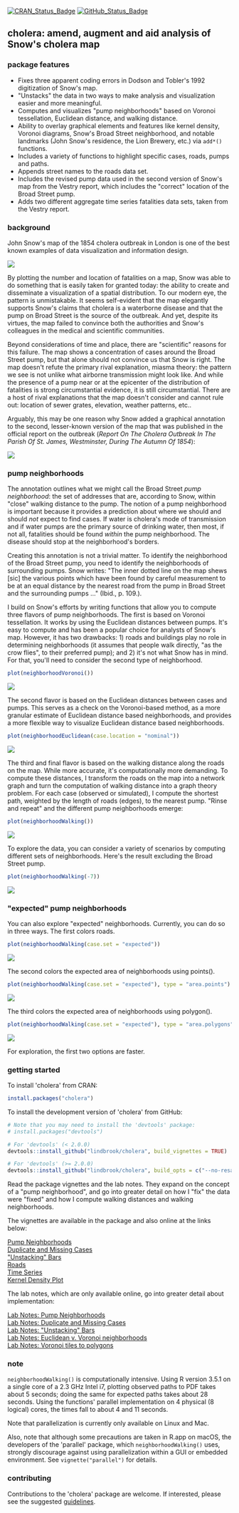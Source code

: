 
<!-- README.md is generated from README.Rmd. Please edit that file -->
[![CRAN\_Status\_Badge](http://www.r-pkg.org/badges/version/cholera)](https://cran.r-project.org/package=cholera)
[![GitHub\_Status\_Badge](https://img.shields.io/badge/GitHub-0.5.9.9016-red.svg)](https://github.com/lindbrook/cholera/blob/master/NEWS)

cholera: amend, augment and aid analysis of Snow's cholera map
--------------------------------------------------------------

### package features

-   Fixes three apparent coding errors in Dodson and Tobler's 1992 digitization of Snow's map.
-   "Unstacks" the data in two ways to make analysis and visualization easier and more meaningful.
-   Computes and visualizes "pump neighborhoods" based on Voronoi tessellation, Euclidean distance, and walking distance.
-   Ability to overlay graphical elements and features like kernel density, Voronoi diagrams, Snow's Broad Street neighborhood, and notable landmarks (John Snow's residence, the Lion Brewery, etc.) via `add*()` functions.
-   Includes a variety of functions to highlight specific cases, roads, pumps and paths.
-   Appends street names to the roads data set.
-   Includes the revised pump data used in the second version of Snow's map from the Vestry report, which includes the "correct" location of the Broad Street pump.
-   Adds two different aggregate time series fatalities data sets, taken from the Vestry report.

### background

John Snow's map of the 1854 cholera outbreak in London is one of the best known examples of data visualization and information design.

![](vignettes/msu-snows-mapB.jpg)

By plotting the number and location of fatalities on a map, Snow was able to do something that is easily taken for granted today: the ability to create and disseminate a visualization of a spatial distribution. To our modern eye, the pattern is unmistakable. It seems self-evident that the map elegantly supports Snow's claims that cholera is a waterborne disease and that the pump on Broad Street is the source of the outbreak. And yet, despite its virtues, the map failed to convince both the authorities and Snow's colleagues in the medical and scientific communities.

Beyond considerations of time and place, there are "scientific" reasons for this failure. The map shows a concentration of cases around the Broad Street pump, but that alone should not convince us that Snow is right. The map doesn't refute the primary rival explanation, miasma theory: the pattern we see is not unlike what airborne transmission might look like. And while the presence of a pump near or at the epicenter of the distribution of fatalities is strong circumstantial evidence, it is still circumstantial. There are a host of rival explanations that the map doesn't consider and cannot rule out: location of sewer grates, elevation, weather patterns, etc..

Arguably, this may be one reason why Snow added a graphical annotation to the second, lesser-known version of the map that was published in the official report on the outbreak (*Report On The Cholera Outbreak In The Parish Of St. James, Westminster, During The Autumn Of 1854*):

![](vignettes/fig12-6.png)

### pump neighborhoods

The annotation outlines what we might call the Broad Street *pump neighborhood*: the set of addresses that are, according to Snow, within "close" walking distance to the pump. The notion of a pump neighborhood is important because it provides a prediction about where we should and should *not* expect to find cases. If water is cholera's mode of transmission and if water pumps are the primary source of drinking water, then most, if not all, fatalities should be found *within* the pump neighborhood. The disease should stop at the neighborhood's borders.

Creating this annotation is not a trivial matter. To identify the neighborhood of the Broad Street pump, you need to identify the neighborhoods of surrounding pumps. Snow writes: "The inner dotted line on the map shews \[sic\] the various points which have been found by careful measurement to be at an equal distance by the nearest road from the pump in Broad Street and the surrounding pumps ..." (Ibid., p. 109.).

I build on Snow's efforts by writing functions that allow you to compute three flavors of pump neighborhoods. The first is based on Voronoi tessellation. It works by using the Euclidean distances between pumps. It's easy to compute and has been a popular choice for analysts of Snow's map. However, it has two drawbacks: 1) roads and buildings play no role in determining neighborhoods (it assumes that people walk directly, "as the crow flies", to their preferred pump); and 2) it's not what Snow has in mind. For that, you'll need to consider the second type of neighborhood.

``` r
plot(neighborhoodVoronoi())
```

![](man/figures/README-voronoi-1.png)

The second flavor is based on the Euclidean distances between cases and pumps. This serves as a check on the Voronoi-based method, as a more granular estimate of Euclidean distance based neighborhoods, and provides a more flexible way to visualize Euclidean distance based neighborhoods.

``` r
plot(neighborhoodEuclidean(case.location = "nominal"))
```

![](man/figures/README-euclidean-1.png)

The third and final flavor is based on the walking distance along the roads on the map. While more accurate, it's computationally more demanding. To compute these distances, I transform the roads on the map into a network graph and turn the computation of walking distance into a graph theory problem. For each case (observed or simulated), I compute the shortest path, weighted by the length of roads (edges), to the nearest pump. "Rinse and repeat" and the different pump neighborhoods emerge:

``` r
plot(neighborhoodWalking())
```

![](man/figures/README-walk-1.png)

To explore the data, you can consider a variety of scenarios by computing different sets of neighborhoods. Here's the result excluding the Broad Street pump.

``` r
plot(neighborhoodWalking(-7))
```

![](man/figures/README-walk7-1.png)

### "expected" pump neighborhoods

You can also explore "expected" neighborhoods. Currently, you can do so in three ways. The first colors roads.

``` r
plot(neighborhoodWalking(case.set = "expected"))
```

![](man/figures/README-expected-1.png)

The second colors the expected area of neighborhoods using points().

``` r
plot(neighborhoodWalking(case.set = "expected"), type = "area.points")
```

![](man/figures/README-expected_area_points-1.png)

The third colors the expected area of neighborhoods using polygon().

``` r
plot(neighborhoodWalking(case.set = "expected"), type = "area.polygons")
```

![](man/figures/README-expected_area_polygons-1.png)

For exploration, the first two options are faster.

### getting started

To install 'cholera' from CRAN:

``` r
install.packages("cholera")
```

To install the development version of 'cholera' from GitHub:

``` r
# Note that you may need to install the 'devtools' package:
# install.packages("devtools")

# For 'devtools' (< 2.0.0)
devtools::install_github("lindbrook/cholera", build_vignettes = TRUE)

# For 'devtools' (>= 2.0.0)
devtools::install_github("lindbrook/cholera", build_opts = c("--no-resave-data", "--no-manual"))
```

Read the package vignettes and the lab notes. They expand on the concept of a "pump neighborhood", and go into greater detail on how I "fix" the data were "fixed" and how I compute walking distances and walking neighborhoods.

The vignettes are available in the package and also online at the links below:

[Pump Neighborhoods](https://github.com/lindbrook/cholera/blob/master/docs/pump.neighborhoods.md)   
[Duplicate and Missing Cases](https://github.com/lindbrook/cholera/blob/master/docs/duplicate.missing.cases.md)   
["Unstacking" Bars](https://github.com/lindbrook/cholera/blob/master/docs/unstacking.bars.md)   
[Roads](https://github.com/lindbrook/cholera/blob/master/docs/roads.md)   
[Time Series](https://github.com/lindbrook/cholera/blob/master/docs/time.series.md)   
[Kernel Density Plot](https://github.com/lindbrook/cholera/blob/master/docs/kernel.density.md)

The lab notes, which are only available online, go into greater detail about implementation:

[Lab Notes: Pump Neighborhoods](https://github.com/lindbrook/cholera/blob/master/docs/pump.neighborhoods.notes.md)   
[Lab Notes: Duplicate and Missing Cases](https://github.com/lindbrook/cholera/blob/master/docs/duplicate.missing.cases.notes.md)   
[Lab Notes: "Unstacking" Bars](https://github.com/lindbrook/cholera/blob/master/docs/unstacking.bars.notes.md)   
[Lab Notes: Euclidean v. Voronoi neighborhoods](https://github.com/lindbrook/cholera/blob/master/docs/euclidean.vornoi.md)   
[Lab Notes: Voronoi tiles to polygons](https://github.com/lindbrook/cholera/blob/master/docs/tiles.polygons.md)

### note

`neighborhoodWalking()` is computationally intensive. Using R version 3.5.1 on a single core of a 2.3 GHz Intel i7, plotting observed paths to PDF takes about 5 seconds; doing the same for expected paths takes about 28 seconds. Using the functions' parallel implementation on 4 physical (8 logical) cores, the times fall to about 4 and 11 seconds.

Note that parallelization is currently only available on Linux and Mac.

Also, note that although some precautions are taken in R.app on macOS, the developers of the 'parallel' package, which `neighborhoodWalking()` uses, strongly discourage against using parallelization within a GUI or embedded environment. See `vignette("parallel")` for details.

### contributing

Contributions to the 'cholera' package are welcome. If interested, please see the suggested [guidelines](https://github.com/lindbrook/cholera/blob/master/CONTRIBUTING.md).
